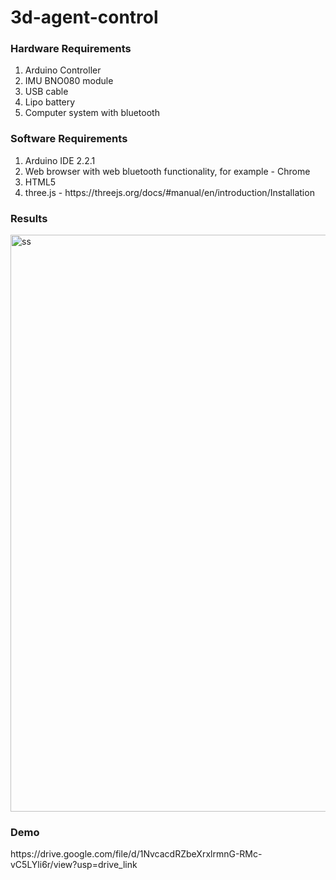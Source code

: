 # 3d-agent-control


<h3>Hardware Requirements</h3>
<ol>
  <li>Arduino Controller</li>
  <li>IMU BNO080 module</li>
  <li>USB cable</li>
  <li>Lipo battery</li>
  <li>Computer system with bluetooth</li>
</ol>

<h3>Software Requirements</h3>
<ol>
  <li>Arduino IDE 2.2.1</li>
  <li>Web browser with web bluetooth functionality, for example - Chrome </li>
  <li>HTML5</li>
  <li>three.js - https://threejs.org/docs/#manual/en/introduction/Installation</li>

</ol>

<h3>Results</h3>
<img width="923" alt="ss" src="https://github.com/nupoorb/3d-agent-control/assets/35562572/51f7c5fd-a6bd-46bd-9420-113feee37fa5">

<h3>Demo</h3>
https://drive.google.com/file/d/1NvcacdRZbeXrxlrmnG-RMc-vC5LYli6r/view?usp=drive_link


